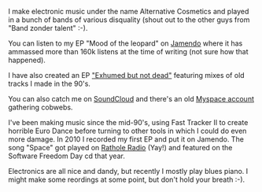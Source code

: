 <!--
title: Music
-->
I make electronic music under the name Alternative Cosmetics and played in a
bunch of bands of various disquality (shout out to the other guys from "Band
zonder talent" :-).

You can listen to my EP "Mood of the leopard" on
[Jamendo](https://www.jamendo.com/album/60375/mood-of-the-leopard) where it has
ammassed more than 160k listens at the time of writing (not sure how that
happened). 

I have also created an EP ["Exhumed but not
dead"](https://www.jamendo.com/album/168049/exhumed-but-not-dead) featuring
mixes of old tracks I made in the 90's. 

You can also catch me on
[SoundCloud](https://soundcloud.com/alternative-cosmetics) and there's an old
[Myspace account](https://myspace.com/alternativecosmetics/music/songs)
gathering cobwebs.

I've been making music since the mid-90's, using Fast Tracker II to create
horrible Euro Dance before turning to other tools in which I could do even more
damage. In 2010 I recorded my first EP and put it on Jamendo. The song "Space"
got played on [Rathole Radio](http://ratholeradio.org/2010/02/ep19/) (Yay!) and
featured on the Software Freedom Day cd that year. 

Electronics are all nice and dandy, but recently I mostly play blues piano. I
might make some reordings at some point, but don't hold your breath :-).
